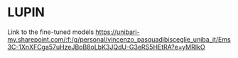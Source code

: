 # LUPIN


Link to the fine-tuned models
https://unibari-my.sharepoint.com/:f:/g/personal/vincenzo_pasquadibisceglie_uniba_it/Ems3C-1XnXFCga57uHzeJBoB8oLbK3JQdU-G3eRS5HEtRA?e=yMRIkO
